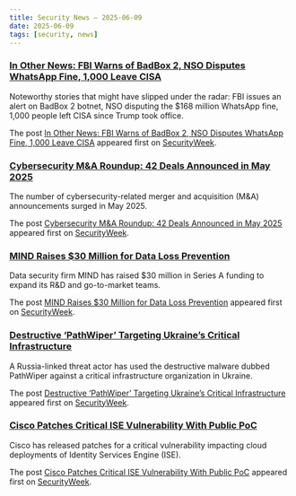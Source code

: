 ```yaml
---
title: Security News – 2025-06-09
date: 2025-06-09
tags: [security, news]
---
```


### [In Other News: FBI Warns of BadBox 2, NSO Disputes WhatsApp Fine, 1,000 Leave CISA](https://www.securityweek.com/in-other-news-fbi-warns-of-badbox-2-nso-disputes-whatsapp-fine-1000-leave-cisa/)

<p>Noteworthy stories that might have slipped under the radar: FBI issues an alert on BadBox 2 botnet, NSO disputing the $168 million WhatsApp fine, 1,000 people left CISA since Trump took office.</p>
<p>The post <a href="https://www.securityweek.com/in-other-news-fbi-warns-of-badbox-2-nso-disputes-whatsapp-fine-1000-leave-cisa/">In Other News: FBI Warns of BadBox 2, NSO Disputes WhatsApp Fine, 1,000 Leave CISA</a> appeared first on <a href="https://www.securityweek.com">SecurityWeek</a>.</p>

### [Cybersecurity M&A Roundup: 42 Deals Announced in May 2025](https://www.securityweek.com/cybersecurity-ma-roundup-42-deals-announced-in-may-2025/)

<p>The number of cybersecurity-related merger and acquisition (M&#038;A) announcements surged in May 2025.</p>
<p>The post <a href="https://www.securityweek.com/cybersecurity-ma-roundup-42-deals-announced-in-may-2025/">Cybersecurity M&#038;A Roundup: 42 Deals Announced in May 2025</a> appeared first on <a href="https://www.securityweek.com">SecurityWeek</a>.</p>

### [MIND Raises $30 Million for Data Loss Prevention](https://www.securityweek.com/mind-raises-30-million-for-data-loss-prevention-platform/)

<p>Data security firm MIND has raised $30 million in Series A funding to expand its R&#038;D and go-to-market teams.</p>
<p>The post <a href="https://www.securityweek.com/mind-raises-30-million-for-data-loss-prevention-platform/">MIND Raises $30 Million for Data Loss Prevention</a> appeared first on <a href="https://www.securityweek.com">SecurityWeek</a>.</p>

### [Destructive ‘PathWiper’ Targeting Ukraine’s Critical Infrastructure](https://www.securityweek.com/destructive-pathwiper-targeting-ukraines-critical-infrastructure/)

<p>A Russia-linked threat actor has used the destructive malware dubbed PathWiper against a critical infrastructure organization in Ukraine.</p>
<p>The post <a href="https://www.securityweek.com/destructive-pathwiper-targeting-ukraines-critical-infrastructure/">Destructive &#8216;PathWiper&#8217; Targeting Ukraine&#8217;s Critical Infrastructure</a> appeared first on <a href="https://www.securityweek.com">SecurityWeek</a>.</p>

### [Cisco Patches Critical ISE Vulnerability With Public PoC](https://www.securityweek.com/cisco-patches-critical-ise-vulnerability-with-public-poc/)

<p>Cisco has released patches for a critical vulnerability impacting cloud deployments of Identity Services Engine (ISE).</p>
<p>The post <a href="https://www.securityweek.com/cisco-patches-critical-ise-vulnerability-with-public-poc/">Cisco Patches Critical ISE Vulnerability With Public PoC</a> appeared first on <a href="https://www.securityweek.com">SecurityWeek</a>.</p>

